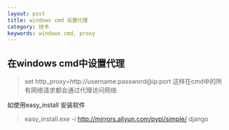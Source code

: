 ```yaml
---
layout: post
title: windows cmd 设置代理
category: 技术 
keywords: windows cmd, proxy
---
```

## 在windows cmd中设置代理
>set http_proxy=http://username:password@ip:port
这样在cmd中的所有网络请求都会通过代理访问网络

如使用easy_install 安装软件
>easy_install.exe -i http://mirrors.aliyun.com/pypi/simple/ django